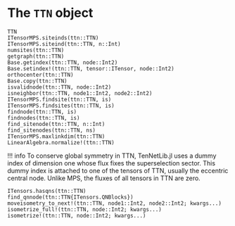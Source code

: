 # The `TTN` object

```@docs
TTN
ITensorMPS.siteinds(ttn::TTN)
ITensorMPS.siteind(ttn::TTN, n::Int)
numsites(ttn::TTN)
getgraph(ttn::TTN)
Base.getindex(ttn::TTN, node::Int2)
Base.setindex!(ttn::TTN, tensor::ITensor, node::Int2)
orthocenter(ttn::TTN)
Base.copy(ttn::TTN)
isvalidnode(ttn::TTN, node::Int2)
isneighbor(ttn::TTN, node1::Int2, node2::Int2)
ITensorMPS.findsite(ttn::TTN, is)
ITensorMPS.findsites(ttn::TTN, is)
findnode(ttn::TTN, is)
findnodes(ttn::TTN, is)
find_sitenode(ttn::TTN, n::Int)
find_sitenodes(ttn::TTN, ns)
ITensorMPS.maxlinkdim(ttn::TTN)
LinearAlgebra.normalize!(ttn::TTN)
```

!!! info
    To conserve global symmetry in TTN, TenNetLib.jl uses a dummy index of dimension one whose flux
    fixes the superselection sector. This dummy index is attached to one of the tensors of TTN,
    usually the eccentric central node. Unlike MPS, the fluxes of all tensors in TTN are zero.

```@docs
ITensors.hasqns(ttn::TTN)
find_qnnode(ttn::TTN{ITensors.QNBlocks})
moveisometry_to_next!(ttn::TTN, node1::Int2, node2::Int2; kwargs...)
isometrize_full!(ttn::TTN, node::Int2; kwargs...)
isometrize!(ttn::TTN, node::Int2; kwargs...)
```
